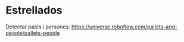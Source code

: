 # Estrellados
Detectar palés i persones: https://universe.roboflow.com/pallets-and-people/pallets-people
